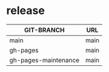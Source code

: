 # release

| GIT-BRANCH | URL |
| ---- | ---- |
| main | main |
| gh-pages | main |
| gh-pages-maintenance | main |
